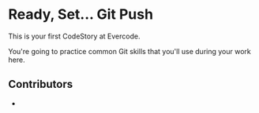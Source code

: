 # Ready, Set... Git Push

This is your first CodeStory at Evercode.

You're going to practice common Git skills that you'll use during your work here.

## Contributors

- <seu nome>
